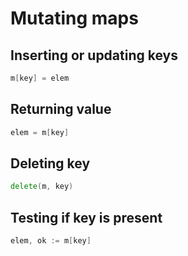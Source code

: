 # Mutating maps

## Inserting or updating keys
```go
m[key] = elem
```

## Returning value
```go
elem = m[key]
```

## Deleting key
```go
delete(m, key)
```

## Testing if key is present
```go
elem, ok := m[key]
```
